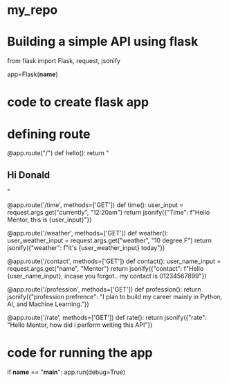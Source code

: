 # my_repo
# Building a simple API using flask

from flask import Flask, request, jsonify

app=Flask(__name__)
# code to create flask app

# defining route
@app.route("/")
def hello():
    return "<h2>Hi Donald</h2>"

@app.route('/time', methods=['GET'])
def time():
    user_input = request.args.get("currently", "12:20am")
    return jsonify({"Time": f"Hello Mentor, this is {user_input}"}) 

@app.route('/weather', methods=['GET'])
def weather():
    user_weather_input = request.args.get("weather", "10 degree F")
    return jsonify({"weather": f"it's {user_weather_input} today"}) 

@app.route('/contact', methods=['GET'])
def contact():
    user_name_input = request.args.get("name", "Mentor")
    return jsonify({"contact": f"Hello {user_name_input}, incase you forgot.. my contact is 01234567899"}) 

@app.route('/profession', methods=['GET'])
def profession():
    return jsonify({"profession prefrence": "I plan to build my career mainly in Python, AI, and Machine Learning."}) 

@app.route('/rate', methods=['GET'])
def rate():
    return jsonify({"rate": "Hello Mentor, how did i perform writing this API"}) 

# code for running the app
if __name__ == "__main__":
    app.run(debug=True)  
